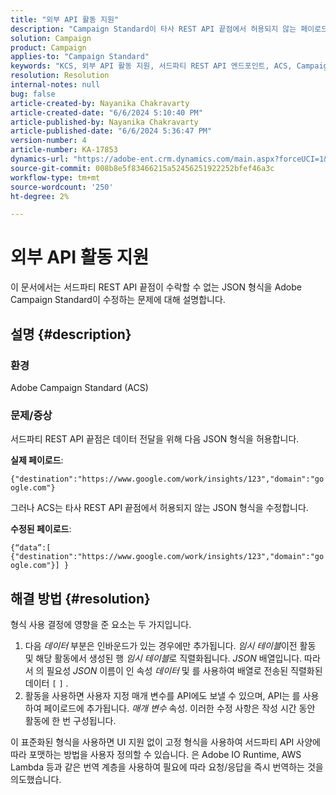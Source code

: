 ```yaml
---
title: "외부 API 활동 지원"
description: "Campaign Standard이 타사 REST API 끝점에서 허용되지 않는 페이로드로 JSON 형식을 수정하는 이유를 알아봅니다."
solution: Campaign
product: Campaign
applies-to: "Campaign Standard"
keywords: "KCS, 외부 API 활동 지원, 서드파티 REST API 엔드포인트, ACS, Campaign Standard"
resolution: Resolution
internal-notes: null
bug: false
article-created-by: Nayanika Chakravarty
article-created-date: "6/6/2024 5:10:40 PM"
article-published-by: Nayanika Chakravarty
article-published-date: "6/6/2024 5:36:47 PM"
version-number: 4
article-number: KA-17853
dynamics-url: "https://adobe-ent.crm.dynamics.com/main.aspx?forceUCI=1&pagetype=entityrecord&etn=knowledgearticle&id=0f299ab2-2724-ef11-840a-00224809adb3"
source-git-commit: 008b8e5f83466215a52456251922252bfef46a3c
workflow-type: tm+mt
source-wordcount: '250'
ht-degree: 2%

---
```


# 외부 API 활동 지원


이 문서에서는 서드파티 REST API 끝점이 수락할 수 없는 JSON 형식을 Adobe Campaign Standard이 수정하는 문제에 대해 설명합니다.

## 설명 {#description}


### <b>환경</b>

Adobe Campaign Standard (ACS)

### <b>문제/증상</b>

서드파티 REST API 끝점은 데이터 전달을 위해 다음 JSON 형식을 허용합니다.

<b>실제 페이로드</b>:

`{"destination":"https://www.google.com/work/insights/123","domain":"google.com"}`



그러나 ACS는 타사 REST API 끝점에서 허용되지 않는 JSON 형식을 수정합니다.

<b>수정된 페이로드</b>:

`{“data”:[ {"destination":"https://www.google.com/work/insights/123","domain":"google.com"}] }`




## 해결 방법 {#resolution}


형식 사용 결정에 영향을 준 요소는 두 가지입니다.

1. 다음 *데이터* 부분은 인바운드가 있는 경우에만 추가됩니다. *임시 테이블*&#x200B;이전 활동 및 해당 활동에서 생성된 행 *임시 테이블*&#x200B;로 직렬화됩니다. *JSON* 배열입니다. 따라서 의 필요성 *JSON* 이름이 인 속성 *데이터* 및 를 사용하여 배열로 전송된 직렬화된 데이터 `[` `]` .
2. 활동을 사용하면 사용자 지정 매개 변수를 API에도 보낼 수 있으며, API는 를 사용하여 페이로드에 추가됩니다. *매개 변수* 속성. 이러한 수정 사항은 작성 시간 동안 활동에 한 번 구성됩니다.


이 표준화된 형식을 사용하면 UI 지원 없이 고정 형식을 사용하여 서드파티 API 사양에 따라 포맷하는 방법을 사용자 정의할 수 있습니다. 은 Adobe IO Runtime, AWS Lambda 등과 같은 번역 계층을 사용하여 필요에 따라 요청/응답을 즉시 번역하는 것을 의도했습니다.
